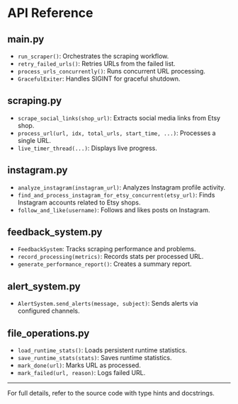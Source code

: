 # API Reference

## main.py

- `run_scraper()`: Orchestrates the scraping workflow.
- `retry_failed_urls()`: Retries URLs from the failed list.
- `process_urls_concurrently()`: Runs concurrent URL processing.
- `GracefulExiter`: Handles SIGINT for graceful shutdown.

## scraping.py

- `scrape_social_links(shop_url)`: Extracts social media links from Etsy shop.
- `process_url(url, idx, total_urls, start_time, ...)`: Processes a single URL.
- `live_timer_thread(...)`: Displays live progress.

## instagram.py

- `analyze_instagram(instagram_url)`: Analyzes Instagram profile activity.
- `find_and_process_instagram_for_etsy_concurrent(etsy_url)`: Finds Instagram accounts related to Etsy shops.
- `follow_and_like(username)`: Follows and likes posts on Instagram.

## feedback_system.py

- `FeedbackSystem`: Tracks scraping performance and problems.
- `record_processing(metrics)`: Records stats per processed URL.
- `generate_performance_report()`: Creates a summary report.

## alert_system.py

- `AlertSystem.send_alerts(message, subject)`: Sends alerts via configured channels.

## file_operations.py

- `load_runtime_stats()`: Loads persistent runtime statistics.
- `save_runtime_stats(stats)`: Saves runtime statistics.
- `mark_done(url)`: Marks URL as processed.
- `mark_failed(url, reason)`: Logs failed URL.

---

For full details, refer to the source code with type hints and docstrings.
